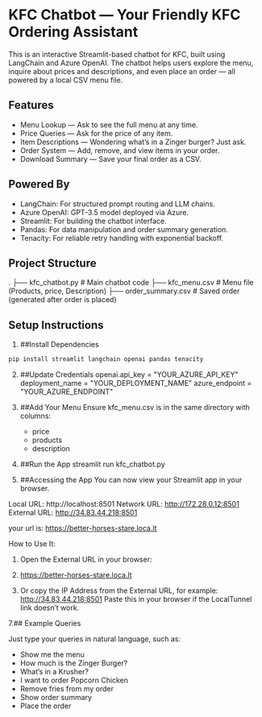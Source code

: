# KFC Chatbot — Your Friendly KFC Ordering Assistant

This is an interactive Streamlit-based chatbot for KFC, built using LangChain and Azure OpenAI. The chatbot helps users explore the menu, inquire about prices and descriptions, and even place an order — all powered by a local CSV menu file.

## Features

- Menu Lookup — Ask to see the full menu at any time.
- Price Queries — Ask for the price of any item.
- Item Descriptions — Wondering what’s in a Zinger burger? Just ask.
- Order System — Add, remove, and view items in your order.
- Download Summary — Save your final order as a CSV.

## Powered By

- LangChain: For structured prompt routing and LLM chains.
- Azure OpenAI: GPT-3.5 model deployed via Azure.
- Streamlit: For building the chatbot interface.
- Pandas: For data manipulation and order summary generation.
- Tenacity: For reliable retry handling with exponential backoff.

## Project Structure
. ├── kfc_chatbot.py # Main chatbot code ├── kfc_menu.csv # Menu file (Products, price, Description) ├── order_summary.csv # Saved order (generated after order is placed)


## Setup Instructions

1. ##Install Dependencies

```bash
pip install streamlit langchain openai pandas tenacity
```
2. ##Update Credentials
openai.api_key = "YOUR_AZURE_API_KEY"
deployment_name = "YOUR_DEPLOYMENT_NAME"
azure_endpoint = "YOUR_AZURE_ENDPOINT"

3. ##Add Your Menu
   Ensure kfc_menu.csv is in the same directory with columns:
   - price
   - products
   - description

5. ##Run the App
      streamlit run kfc_chatbot.py

6. ##Accessing the App
     You can now view your Streamlit app in your browser.

  Local URL: http://localhost:8501
  Network URL: http://172.28.0.12:8501
  External URL: http://34.83.44.218:8501

your url is: https://better-horses-stare.loca.lt

How to Use It:
  1. Open the External URL in your browser:

  2. https://better-horses-stare.loca.lt

  3. Or copy the IP Address from the External URL, for example:
     http://34.83.44.218:8501
     Paste this in your browser if the LocalTunnel link doesn’t work.


7.## Example Queries

Just type your queries in natural language, such as:

- Show me the menu  
- How much is the Zinger Burger?  
- What’s in a Krusher?  
- I want to order Popcorn Chicken  
- Remove fries from my order  
- Show order summary  
- Place the order

   

